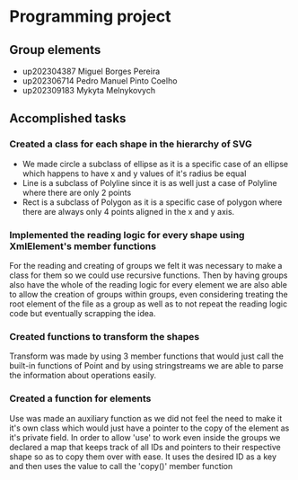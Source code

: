 
# Programming project

## Group elements


- up202304387 Miguel Borges Pereira
- up202306714 Pedro Manuel Pinto Coelho
- up202309183 Mykyta Melnykovych


## Accomplished tasks

### Created a class for each shape in the hierarchy of SVG
- We made circle a subclass of ellipse as it is a specific case of an ellipse which happens to have x and y values of it's radius be equal 
- Line is a subclass of Polyline since it is as well just a case of Polyline where there are only 2 points 
- Rect is a subclass of Polygon as it is a specific case of polygon where there are always only 4 points aligned in the x and y axis.
### Implemented the reading logic for every shape using XmlElement's member functions 
For the reading and creating of groups we felt it was necessary to make a class for them so we could use recursive functions. Then by having groups also have the whole of the reading logic for every element we are also able to allow the creation of groups within groups, even considering treating the root element of the file as a group as well as to not repeat the reading logic code but eventually scrapping the idea.
### Created functions to transform the shapes
Transform was made by using 3 member functions that would just call the built-in functions of Point and by using stringstreams we are able to parse the information about operations easily.
### Created a function for <use> elements
Use was made an auxiliary function as we did not feel the need to make it it's own class which would just have a pointer to the copy of the element as it's private field. In order to allow 'use' to work even inside the groups we declared a map that keeps track of all IDs and pointers to their respective shape so as to copy them over with ease. It uses the desired ID as a key and then uses the value to call the 'copy()' member function
